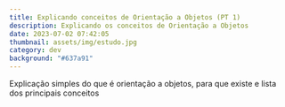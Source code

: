 ```yaml
---
title: Explicando conceitos de Orientação a Objetos (PT 1)
description: Explicando os conceitos de Orientação a Objetos
date: 2023-07-02 07:42:05
thumbnail: assets/img/estudo.jpg
category: dev
background: "#637a91"
---
```

Explicação simples do que é orientação a objetos, para que existe e lista dos principais conceitos